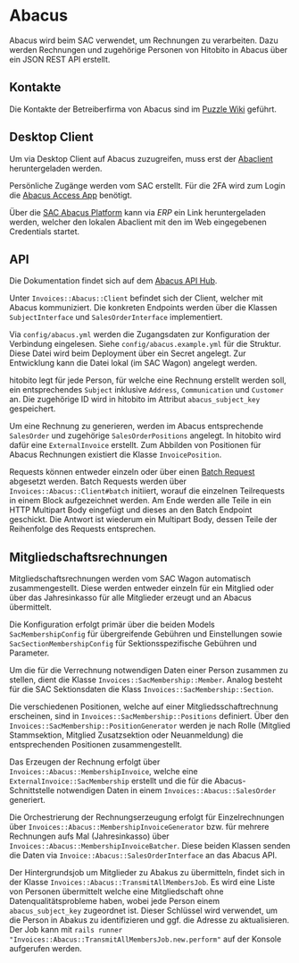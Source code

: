 # Abacus

Abacus wird beim SAC verwendet, um Rechnungen zu verarbeiten. Dazu werden Rechnungen und zugehörige Personen von Hitobito in Abacus über ein JSON REST API erstellt.

## Kontakte

Die Kontakte der Betreiberfirma von Abacus sind im [Puzzle Wiki](https://wiki.puzzle.ch/Hitobito/KontaktePartner) geführt.

## Desktop Client

Um via Desktop Client auf Abacus zuzugreifen, muss erst der [Abaclient](https://downloads.abacus.ch/downloads/abaclient) heruntergeladen werden.

Persönliche Zugänge werden vom SAC erstellt. Für die 2FA wird zum Login die [Abacus Access App](https://play.google.com/store/apps/details?id=ch.abacus.access&hl=de_CH) benötigt.

Über die [SAC Abacus Platform](https://sac-cas.erp.abraxas-apps.ch) kann via _ERP_ ein Link heruntergeladen werden, welcher den lokalen Abaclient mit den im Web eingegebenen Credentials startet.

## API

Die Dokumentation findet sich auf dem [Abacus API Hub](https://apihub.abacus.ch/endpoints/2024).

Unter `Invoices::Abacus::Client` befindet sich der Client, welcher mit Abacus kommuniziert. Die konkreten Endpoints werden über die Klassen `SubjectInterface` und `SalesOrderInterface` implementiert.

Via `config/abacus.yml` werden die Zugangsdaten zur Konfiguration der Verbindung eingelesen. Siehe `config/abacus.example.yml` für die Struktur.
Diese Datei wird beim Deployment über ein Secret angelegt. Zur Entwicklung kann die Datei lokal (im SAC Wagon) angelegt werden.

hitobito legt für jede Person, für welche eine Rechnung erstellt werden soll, ein entsprechendes `Subject` inklusive `Address`, `Communication` und `Customer` an.
Die zugehörige ID wird in hitobito im Attribut `abacus_subject_key` gespeichert.

Um eine Rechnung zu generieren, werden im Abacus entsprechende `SalesOrder` und zugehörige `SalesOrderPositions` angelegt. In hitobito wird dafür eine `ExternalInvoice` erstellt. Zum Abbilden von Positionen für Abacus Rechnungen existiert die Klasse `InvoicePosition`.

Requests können entweder einzeln oder über einen [Batch Request](https://docs.oasis-open.org/odata/odata/v4.01/odata-v4.01-part1-protocol.html#_Toc31359017) abgesetzt werden. Batch Requests werden über `Invoices::Abacus::Client#batch` initiiert, worauf die einzelnen Teilrequests in einem Block aufgezeichnet werden. Am Ende werden alle Teile in ein HTTP Multipart Body eingefügt und dieses an den Batch Endpoint geschickt. Die Antwort ist wiederum ein Multipart Body, dessen Teile der Reihenfolge des Requests entsprechen.

## Mitgliedschaftsrechnungen

Mitgliedschaftsrechnungen werden vom SAC Wagon automatisch zusammengestellt.
Diese werden entweder einzeln für ein Mitglied oder über das Jahresinkasso für alle Mitglieder erzeugt und an Abacus übermittelt.

Die Konfiguration erfolgt primär über die beiden Models
`SacMembershipConfig` für übergreifende Gebühren und Einstellungen sowie
`SacSectionMembershipConfig` für Sektionsspezifische Gebühren und Parameter.

Um die für die Verrechnung notwendigen Daten einer Person zusammen zu stellen,
dient die Klasse `Invoices::SacMembership::Member`.
Analog besteht für die SAC Sektionsdaten die Klass `Invoices::SacMembership::Section`.

Die verschiedenen Positionen, welche auf einer Mitgliedsschaftrechnung erscheinen,
sind in `Invoices::SacMembership::Positions` definiert.
Über den `Invoices::SacMembership::PositionGenerator` werden je nach Rolle
(Mitglied Stammsektion, Mitglied Zusatzsektion oder Neuanmeldung) die entsprechenden Positionen zusammengestellt.

Das Erzeugen der Rechnung erfolgt über `Invoices::Abacus::MembershipInvoice`,
welche eine `ExternalInvoice::SacMembership` erstellt und die für die Abacus-Schnittstelle notwendigen Daten
in einem `Invoices::Abacus::SalesOrder` generiert.

Die Orchestrierung der Rechnungserzeugung erfolgt für Einzelrechnungen über `Invoices::Abacus::MembershipInvoiceGenerator` bzw.
für mehrere Rechnungen aufs Mal (Jahresinkasso) über `Invoices::Abacus::MembershipInvoiceBatcher`. Diese beiden Klassen
senden die Daten via `Invoice::Abacus::SalesOrderInterface` an das Abacus API.

Der Hintergrundsjob um Mitglieder zu Abakus zu übermitteln, findet sich in der Klasse `Invoices::Abacus::TransmitAllMembersJob`. Es wird eine Liste von Personen übermittelt welche eine Mitgliedschaft ohne Datenqualitätsprobleme haben, wobei jede Person einem `abacus_subject_key` zugeordnet ist. Dieser Schlüssel wird verwendet, um die Person in Abakus zu identifizieren und ggf. die Adresse zu aktualisieren. 
Der Job kann mit `rails runner "Invoices::Abacus::TransmitAllMembersJob.new.perform"` auf der Konsole aufgerufen werden.